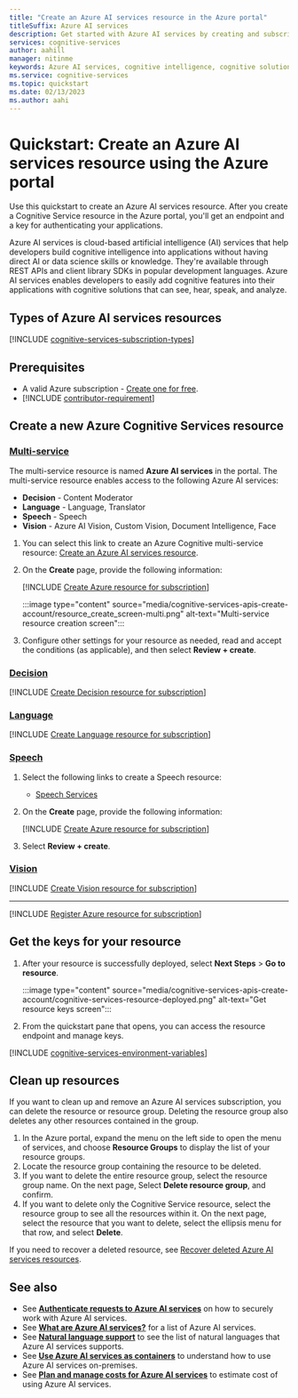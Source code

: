 ```yaml
---
title: "Create an Azure AI services resource in the Azure portal"
titleSuffix: Azure AI services
description: Get started with Azure AI services by creating and subscribing to a resource in the Azure portal.
services: cognitive-services
author: aahill
manager: nitinme
keywords: Azure AI services, cognitive intelligence, cognitive solutions, ai services
ms.service: cognitive-services
ms.topic: quickstart
ms.date: 02/13/2023
ms.author: aahi
---
```


# Quickstart: Create an Azure AI services resource using the Azure portal

Use this quickstart to create an Azure AI services resource. After you create a Cognitive Service resource in the Azure portal, you'll get an endpoint and a key for authenticating your applications.

Azure AI services is cloud-based artificial intelligence (AI) services that help developers build cognitive intelligence into applications without having direct AI or data science skills or knowledge. They're available through REST APIs and client library SDKs in popular development languages. Azure AI services enables developers to easily add cognitive features into their applications with cognitive solutions that can see, hear, speak, and analyze.

## Types of Azure AI services resources

[!INCLUDE [cognitive-services-subscription-types](../../includes/cognitive-services-subscription-types.md)]

## Prerequisites

* A valid Azure subscription - [Create one for free](https://azure.microsoft.com/free/cognitive-services/).
* [!INCLUDE [contributor-requirement](./includes/quickstarts/contributor-requirement.md)]

## Create a new Azure Cognitive Services resource

### [Multi-service](#tab/multiservice)

The multi-service resource is named **Azure AI services** in the portal. The multi-service resource enables access to the following Azure AI services:

* **Decision** - Content Moderator
* **Language** - Language, Translator
* **Speech** - Speech
* **Vision** - Azure AI Vision, Custom Vision, Document Intelligence, Face

1. You can select this link to create an Azure Cognitive multi-service resource: [Create an Azure AI services resource](https://portal.azure.com/#create/Microsoft.CognitiveServicesAllInOne).

1. On the **Create** page, provide the following information:

    [!INCLUDE [Create Azure resource for subscription](./includes/quickstarts/cognitive-resource-project-details.md)]

    :::image type="content" source="media/cognitive-services-apis-create-account/resource_create_screen-multi.png" alt-text="Multi-service resource creation screen":::

1. Configure other settings for your resource as needed, read and accept the conditions (as applicable), and then select **Review + create**.

### [Decision](#tab/decision)

[!INCLUDE [Create Decision resource for subscription](./includes/quickstarts/create-decision-resource-portal.md)]

### [Language](#tab/language)

[!INCLUDE [Create Language resource for subscription](./includes/quickstarts/create-language-resource-portal.md)]

### [Speech](#tab/speech)

1. Select the following links to create a Speech resource:
   - [Speech Services](https://portal.azure.com/#create/Microsoft.CognitiveServicesSpeechServices)

1. On the **Create** page, provide the following information:

    [!INCLUDE [Create Azure resource for subscription](./includes/quickstarts/cognitive-resource-project-details.md)]

1. Select **Review + create**.

### [Vision](#tab/vision)

[!INCLUDE [Create Vision resource for subscription](./includes/quickstarts/create-vision-resource-portal.md)]

---

[!INCLUDE [Register Azure resource for subscription](./includes/register-resource-subscription.md)]

## Get the keys for your resource

1. After your resource is successfully deployed, select **Next Steps** > **Go to resource**.

    :::image type="content" source="media/cognitive-services-apis-create-account/cognitive-services-resource-deployed.png" alt-text="Get resource keys screen":::

1. From the quickstart pane that opens, you can access the resource endpoint and manage keys.
<!--
1. If you missed the previous steps or need to find your resource later, go to the [Azure services](https://portal.azure.com/#home) home page. From here you can view recent resources, select **My resources**, or use the search box to find your resource by name.

    :::image type="content" source="media/cognitive-services-apis-create-account/home-my-resources.png" alt-text="Find resource keys from home screen":::
-->

[!INCLUDE [cognitive-services-environment-variables](../../includes/cognitive-services-environment-variables.md)]

## Clean up resources

If you want to clean up and remove an Azure AI services subscription, you can delete the resource or resource group. Deleting the resource group also deletes any other resources contained in the group.

1. In the Azure portal, expand the menu on the left side to open the menu of services, and choose **Resource Groups** to display the list of your resource groups.
1. Locate the resource group containing the resource to be deleted.
1. If you want to delete the entire resource group, select the resource group name. On the next page, Select **Delete resource group**, and confirm.
1. If you want to delete only the Cognitive Service resource, select the resource group to see all the resources within it. On the next page, select the resource that you want to delete, select the ellipsis menu for that row, and select **Delete**.

If you need to recover a deleted resource, see [Recover deleted Azure AI services resources](manage-resources.md).

## See also

* See **[Authenticate requests to Azure AI services](authentication.md)** on how to securely work with Azure AI services.
* See **[What are Azure AI services?](./what-are-ai-services.md)** for a list of Azure AI services.
* See **[Natural language support](language-support.md)** to see the list of natural languages that Azure AI services supports.
* See **[Use Azure AI services as containers](cognitive-services-container-support.md)** to understand how to use Azure AI services on-premises.
* See **[Plan and manage costs for Azure AI services](plan-manage-costs.md)** to estimate cost of using Azure AI services.
